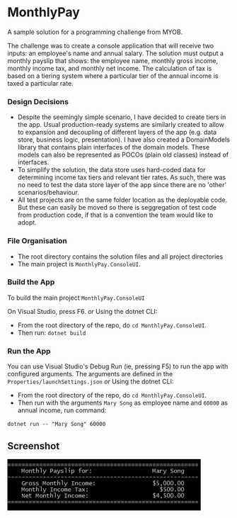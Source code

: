 # MonthlyPay

A sample solution for a programming challenge from MYOB.

The challenge was to create a console application that will receive two inputs: an employee's name and annual salary. The solution must output a monthly payslip that shows: the employee name, monthly gross income, monthly income tax, and monthly net income. The calculation of tax is based on a tiering system where a particular tier of the annual income is taxed a particular rate.

### Design Decisions

- Despite the seemingly simple scenario, I have decided to create tiers in the app. Usual production-ready systems are similarly created to allow to expansion and decoupling of different layers of the app (e.g. data store, business logic, presentation). I have also created a DomainModels library that contains plain interfaces of the domain models. These models can also be represented as POCOs (plain old classes) instead of interfaces.
- To simplify the solution, the data store uses hard-coded data for determining income tax tiers and relevant tier rates. As such, there was no need to test the data store layer of the app since there are no 'other' scenarios/behaviour.
- All test projects are on the same folder location as the deployable code. But these can easily be moved so there is seggregation of test code from production code, if that is a convention the team would like to adopt.

### File Organisation

- The root directory contains the solution files and all project directories
- The main project is `MonthlyPay.ConsoleUI`.

### Build the App

To build the main project `MonthlyPay.ConsoleUI`

On Visual Studio, press F6.
*or*
Using the dotnet CLI:
- From the root directory of the repo, do `cd MonthlyPay.ConsoleUI`.
- Then run: `dotnet build`

### Run the App

You can use Visual Studio's Debug Run (ie, pressing F5) to run the app with configured arguments. The arguments are defined in the `Properties/launchSettings.json`
*or*
Using the dotnet CLI:
- From the root directory of the repo, do `cd MonthlyPay.ConsoleUI`.
- Then run with the arguments `Mary Song` as employee name and `60000` as annual income, run command: 
```
dotnet run -- "Mary Song" 60000
```
## Screenshot

![Screenshot](./docs/screenshot.png)
